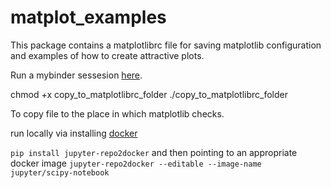 # matplot_examples
This package contains a matplotlibrc file for saving matplotlib configuration and examples of how to create attractive plots.

Run a mybinder sessesion [here](https://mybinder.org/v2/gh/mpmdean/matplotlib_examples/master?filepath=ex_01_multipanel_colorplot.ipynb).


chmod +x copy_to_matplotlibrc_folder
./copy_to_matplotlibrc_folder

To copy file to the place in which matplotlib checks. 

run locally via installing [docker](https://www.docker.com/)  

`pip install jupyter-repo2docker` 
and then pointing to an appropriate docker image 
`jupyter-repo2docker --editable --image-name jupyter/scipy-notebook` 
